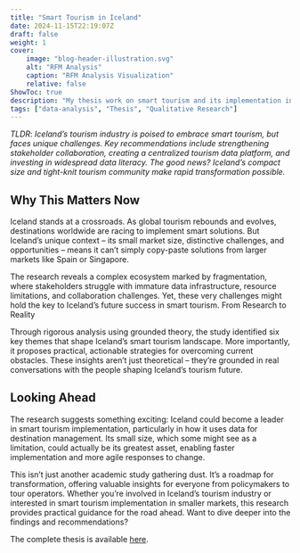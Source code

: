 ```yaml
---
title: "Smart Tourism in Iceland"
date: 2024-11-15T22:19:07Z
draft: false
weight: 1
cover:
    image: "blog-header-illustration.svg"
    alt: "RFM Analysis"
    caption: "RFM Analysis Visualization"
    relative: false
ShowToc: true
description: "My thesis work on smart tourism and its implementation in Iceland. Why data in toursim in important, why it works and the difficulties."
tags: ["data-analysis", "Thesis", "Qualitative Research"]
---
```


*TLDR*: _Iceland’s tourism industry is poised to embrace smart tourism, but faces unique challenges. Key recommendations include strengthening stakeholder collaboration, creating a centralized tourism data platform, and investing in widespread data literacy. The good news? Iceland’s compact size and tight-knit tourism community make rapid transformation possible._

## Why This Matters Now

Iceland stands at a crossroads. As global tourism rebounds and evolves, destinations worldwide are racing to implement smart solutions. But Iceland’s unique context – its small market size, distinctive challenges, and opportunities – means it can’t simply copy-paste solutions from larger markets like Spain or Singapore.

The research reveals a complex ecosystem marked by fragmentation, where stakeholders struggle with immature data infrastructure, resource limitations, and collaboration challenges. Yet, these very challenges might hold the key to Iceland’s future success in smart tourism.
From Research to Reality

Through rigorous analysis using grounded theory, the study identified six key themes that shape Iceland’s smart tourism landscape. More importantly, it proposes practical, actionable strategies for overcoming current obstacles. These insights aren’t just theoretical – they’re grounded in real conversations with the people shaping Iceland’s tourism future.

## Looking Ahead

The research suggests something exciting: Iceland could become a leader in smart tourism implementation, particularly in how it uses data for destination management. Its small size, which some might see as a limitation, could actually be its greatest asset, enabling faster implementation and more agile responses to change.

This isn’t just another academic study gathering dust. It’s a roadmap for transformation, offering valuable insights for everyone from policymakers to tour operators. Whether you’re involved in Iceland’s tourism industry or interested in smart tourism implementation in smaller markets, this research provides practical guidance for the road ahead. Want to dive deeper into the findings and recommendations? 

The complete thesis is available [here](../kohler_thesis_final.pdf).